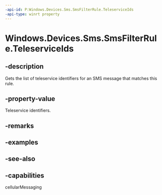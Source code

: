 ```yaml
---
-api-id: P:Windows.Devices.Sms.SmsFilterRule.TeleserviceIds
-api-type: winrt property
---
```


<!-- Property syntax
public Windows.Foundation.Collections.IVector<int> TeleserviceIds { get; }
-->

# Windows.Devices.Sms.SmsFilterRule.TeleserviceIds

## -description
Gets the list of teleservice identifiers for an SMS message that matches this rule.

## -property-value
Teleservice identifiers.

## -remarks

## -examples

## -see-also


## -capabilities
cellularMessaging